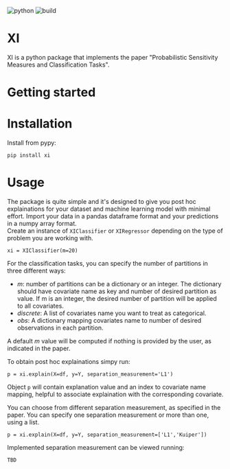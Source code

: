 ![python](https://img.shields.io/badge/python-3670A0?style=for-the-badge&logo=python&logoColor=ffdd54)
![build](https://github.com/mfumagalli68/xi/actions/workflows/python-package.yml/badge.svg)
# XI

XI is a python package that implements the paper "Probabilistic Sensitivity Measures and
Classification Tasks".

# Getting started


# Installation
Install from pypy:

```[python]
pip install xi
```

# Usage

The package is quite simple and it's designed to give you
post hoc explainations for your dataset and machine learning model
with minimal effort.
Import your data in a pandas dataframe format and your predictions
in a numpy array format.<br>
Create an instance of `XIClassifier` or `XIRegressor` depending on the type of 
problem you are working with.<br>

```[python]
xi = XIClassifier(m=20)
```
For the classification tasks, you can specify the number of partitions in three different ways:

- *m*: number of partitions can be a dictionary or an integer. The dictionary should have covariate name
as key and number of desired partition as value. If m is an integer, the desired number of partition will be applied
to all covariates.
- *discrete*: A list of covariates name you want to treat as categorical.
- *obs*: A dictionary mapping covariates name to number of desired observations in each partition.

A default *m* value will be computed if nothing is provided by the user, as indicated in the paper.<br>

To obtain post hoc explainations simpy run:

```[python]
p = xi.explain(X=df, y=Y, separation_measurement='L1')
```
Object `p` will contain explanation value and an index to covariate name mapping, 
helpful to associate explaination with the corresponding covariate.<br>

You can choose from different separation measurement, as specified in the paper.
You can specify one separation measurement or more than one, using a list.

```[python]
p = xi.explain(X=df, y=Y, separation_measurement=['L1','Kuiper'])
```

Implemented separation measurement can be viewed running:

```[python]
TBD
```

